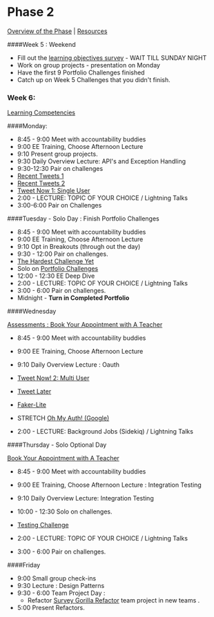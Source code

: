 # Phase 2

[Overview of the Phase](overview.md) | [Resources](resources.md)  

####Week 5 : Weekend

* Fill out the [learning objectives survey]() - WAIT TILL SUNDAY NIGHT
* Work on group projects - presentation on Monday
* Have the first 9 Portfolio Challenges finished
* Catch up on Week 5 Challenges that you didn't finish.

### Week 6: 

[Learning Competencies](learning-competencies/week-6-lc.md)

####Monday: 

* 8:45 - 9:00 Meet with accountability buddies
* 9:00  EE Training, Choose Afternoon Lecture
* 9:10 Present group projects.
* 9:30 Daily Overview Lecture: API's and Exception Handling
* 9:30-12:30 Pair on challenges
 * [Recent Tweets 1](https://github.com/sea-lions-2014/recent-tweets-1-challenge)
 * [Recent Tweets 2](https://github.com/sea-lions-2014/recent-tweets-2-challenge)
 * [Tweet Now 1: Single User](https://github.com/sea-lions-2014/tweet-now-1-single-user-challenge) 
* 2:00 - LECTURE: TOPIC OF YOUR CHOICE / Lightning Talks
* 3:00-6:00 Pair on Challenges

####Tuesday  - Solo Day : Finish Portfolio Challenges

* 8:45 - 9:00 Meet with accountability buddies
* 9:00  EE Training, Choose Afternoon Lecture 
* 9:10  Opt in Breakouts (through out the day)
* 9:30 - 12:00 Pair on challenges. 
 * [The Hardest Challenge Yet](https://github.com/sea-lions-2014/the-hardest-challenge-yet-challenge)
 * Solo on [Portfolio Challenges](portfolio_challenges.md)
* 12:00 - 12:30 EE Deep Dive
* 2:00 - LECTURE: TOPIC OF YOUR CHOICE / Lightning Talks
* 3:00 - 6:00 Pair on challenges. 
* Midnight - **Turn in Completed Portfolio** 

####Wednesday

[Assessments : Book Your Appointment with A Teacher]( https://www.google.com/calendar/selfsched?sstoken=UUR5OG9kZlBFOFFBfGRlZmF1bHR8MTUwNDM0YjRiMDFjMzhhNWYyZjA3NjQwZDlkNjY0MGM) 

* 8:45 - 9:00 Meet with accountability buddies
* 9:00  EE Training, Choose Afternoon Lecture  
* 9:10 Daily Overview Lecture : Oauth
 * [Tweet Now! 2: Multi User](https://github.com/sea-lions-2014/tweet-now-2-multi-user-challenge)
 * [Tweet Later](https://github.com/sea-lions-2014/tweet-later-challenge)
 * [Faker-Lite](https://github.com/sea-lions-2014/faker-lite-challenge)
 * STRETCH [Oh My Auth! (Google)](https://github.com/sea-lions-2014/oh-my-auth-google-challenge)
 
* 2:00 - LECTURE: Background Jobs (Sidekiq) / Lightning Talks

####Thursday  - Solo Optional Day

[Book Your Appointment with A Teacher]( https://www.google.com/calendar/selfsched?sstoken=UUR5OG9kZlBFOFFBfGRlZmF1bHR8MTUwNDM0YjRiMDFjMzhhNWYyZjA3NjQwZDlkNjY0MGM) 

* 8:45 - 9:00 Meet with accountability buddies
* 9:00  EE Training, Choose Afternoon Lecture : Integration Testing
* 9:10 Daily Overview Lecture: Integration Testing
* 10:00 - 12:30 Solo on challenges. 
 * [Testing Challenge]()
 
* 2:00 - LECTURE: TOPIC OF YOUR CHOICE / Lightning Talks
* 3:00 - 6:00 Pair on challenges. 

####Friday

* 9:00 Small group check-ins
* 9:30 Lecture : Design Patterns
* 9:30 - 6:00 Team Project Day :   
  * Refactor [Survey Gorilla Refactor]() team project in new teams .
* 5:00 Present Refactors.
